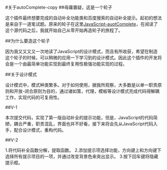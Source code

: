 #关于autoComplete-copy
##毋庸置疑，这是一个轮子

这个插件最终想要完成的自动补全功能类和百度搜索的自动补全提示。起初的想法是来自于一道笔试题。原来的轮子在这里[JavaScript-auotComplete](https://github.com/Pixabay/JavaScript-autoComplete)，在阅读了这个源代码之后，我就开始自己从零开始再造轮子的旅程了。

##为什么要造这个轮子

因为我又又又又一次地读了JavaScript的设计模式，而且有所收获，希望在制造这个轮子的时候，可以稍微的应用一下学习到的设计模式。因此这个插件的开发将会是一个由最简单功能实现到最终复用性极强功能实现的过程。

##关于设计模式

设计模式中，模式种类繁多。对于如何使用，据我所观察，大多数是以单一职责原则和开放-闭合原则为目的，通过诸如策，代理，模板等设计模式完成代码得解耦工作，实现代码的可复用性。

##V-1

本次提交代码，实现了第一版自动补全的提示功能，但是，JavaScript的代码简陋，耦合严重，职责混乱，界面也并不好看，接下来将会先从JavaScript代码入手，配合设计模式，重构代码。

##V-2

1.将代码补全函数分解，提取函数。
2.添加提示项选择功能，方向键上和方向键下选择所有提示项目的一项，并通过改变背景色来突出显示。
3.按下回车键将隐藏提示框。

